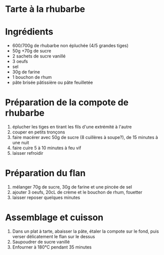 Tarte à la rhubarbe 
====

# Ingrédients 
  - 600/700g de rhubarbe non épluchée (4/5 grandes tiges)
  - 50g +70g de sucre
  - 2 sachets de sucre vanillé
  - 3 oeufs
  - sel
  - 30g de farine
  - 1 bouchon de rhum
  - pâte brisée pâtissière ou pâte feuilletée

# Préparation de la compote de rhubarbe
1. éplucher les tiges en tirant les fils d'une extrémité à l'autre
2. couper en petits tronçons
3. faire macérer avec 50g de sucre (8 cuillères à soupe?), de 15 minutes à une nuit
4. faire cuire 5 à 10 minutes à feu vif
5. laisser refroidir

# Préparation du flan
1. mélanger 70g de sucre, 30g de farine et une pincée de sel
2. ajouter 3 oeufs, 20cL de crème et le bouchon de rhum, fouetter
3. laisser reposer quelques minutes

# Assemblage et cuisson
1. Dans un plat à tarte, abaisser la pâte, étaler la compote sur le fond, puis verser délicatement le flan sur le dessus
2. Saupoudrer de sucre vanillé
3. Enfourner à 180°C pendant 35 minutes

